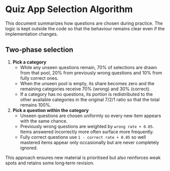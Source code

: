 # Quiz App Selection Algorithm

This document summarizes how questions are chosen during practice. The logic is kept
outside the code so that the behaviour remains clear even if the implementation
changes.

## Two‑phase selection

1. **Pick a category**
   - While any unseen questions remain, 70% of selections are drawn from that pool,
     20% from previously wrong questions and 10% from fully correct ones.
   - When the unseen pool is empty, its share becomes zero and the remaining
     categories receive 70% (wrong) and 30% (correct).
   - If a category has no questions, its portion is redistributed to the other
     available categories in the original 7/2/1 ratio so that the total remains 100%.
2. **Pick a question within the category**
   - Unseen questions are chosen uniformly so every new item appears with the same
     chance.
   - Previously wrong questions are weighted by `wrong rate + 0.05`. Items answered
     incorrectly more often surface more frequently.
   - Fully correct questions use `1 - correct rate + 0.05` so well mastered items
     appear only occasionally but are never completely ignored.

This approach ensures new material is prioritised but also reinforces weak spots
and retains some long‑term revision.
